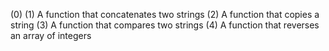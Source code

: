 (0)
(1) A function that concatenates two strings
(2) A function that copies a string
(3) A function that compares two strings
(4) A function that reverses an array of integers

